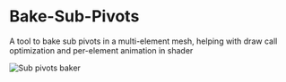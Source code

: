 # Bake-Sub-Pivots
A tool to bake sub pivots in a multi-element mesh, helping with draw call optimization and per-element animation in shader


![Sub pivots baker](https://github.com/user-attachments/assets/4fb3ecce-793d-4c3c-8429-2b97d941cce5)
